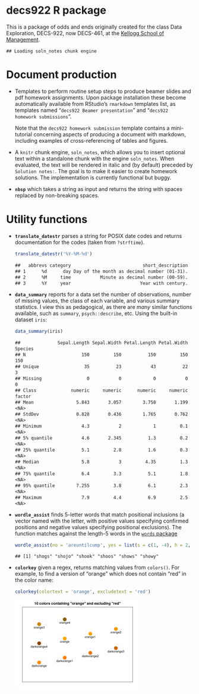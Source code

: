 decs922 R package
================

This is a package of odds and ends originally created for the class Data
Exploration, DECS-922, now DECS-461, at the [Kellogg School of
Management](https://www.kellogg.northwestern.edu/).

    ## Loading soln_notes chunk engine

# Document production

-   Templates to perform routine setup steps to produce beamer slides
    and pdf homework assignments. Upon package installation these become
    automatically available from RStudio’s `rmarkdown` templates list,
    as templates named “`decs922 Beamer presentation`” and
    “`decs922   homework submissions`”.

    Note that the `decs922 homework submission` template contains a
    mini-tutorial concerning aspects of producing a document with
    markdown, including examples of cross-referencing of tables and
    figures.

-   A `knitr` chunk engine, `soln_notes`, which allows you to insert
    optional text within a standalone chunk with the engine
    `soln_notes`. When evaluated, the text will be rendered in italic
    and (by default) preceded by `Solution notes:`. The goal is to make
    it easier to create homework solutions. The implementation is
    currently functional but buggy.

-   **`nbsp`** which takes a string as input and returns the string with
    spaces replaced by non-breaking spaces.

# Utility functions

-   **`translate_datestr`** parses a string for POSIX date codes and
    returns documentation for the codes (taken from `?strftime`).

    ``` r
    translate_datestr('%Y-%M-%d')
    ```

        ##   abbrevs category                           short_description
        ## 1      %d      day Day of the month as decimal number (01-31).
        ## 2      %M     time           Minute as decimal number (00-59).
        ## 3      %Y     year                          Year with century.

-   **`data_summary`** reports for a data set the number of
    observations, number of missing values, the class of each variable,
    and various summary statistics. I view this as pedagogical, as there
    are *many* similar functions available, such as `summary`,
    `psych::describe`, etc. Using the built-in dataset `iris`:

    ``` r
    data_summary(iris)
    ```

        ##              Sepal.Length Sepal.Width Petal.Length Petal.Width Species
        ## N                     150         150          150         150     150
        ## Unique                 35          23           43          22       3
        ## Missing                 0           0            0           0       0
        ## Class             numeric     numeric      numeric     numeric  factor
        ## Mean                5.843       3.057        3.758       1.199    <NA>
        ## StdDev              0.828       0.436        1.765       0.762    <NA>
        ## Minimum               4.3           2            1         0.1    <NA>
        ## 5% quantile           4.6       2.345          1.3         0.2    <NA>
        ## 25% quantile          5.1         2.8          1.6         0.3    <NA>
        ## Median                5.8           3         4.35         1.3    <NA>
        ## 75% quantile          6.4         3.3          5.1         1.8    <NA>
        ## 95% quantile        7.255         3.8          6.1         2.3    <NA>
        ## Maximum               7.9         4.4          6.9         2.5    <NA>

-   **`wordle_assist`** finds 5-letter words that match positional
    inclusions (a vector named with the letter, with positive values
    specifying confirmed positions and negative values specifying
    positional exclusions). The function matches against the length-5
    words in the [`words`
    package](https://CRAN.R-project.org/package=words)

    ``` r
    wordle_assist(no = 'areuntilcump', yes = list(s = c(1, -4), h = 2, o = 3))
    ```

        ## [1] "shogs" "shojo" "shook" "shoos" "shows" "showy"

-   **`colorkey`** given a regex, returns matching values from
    `colors()`. For example, to find a version of “orange” which does
    not contain “red” in the color name:

    ``` r
    colorkey(colortext = 'orange', excludetext = 'red')
    ```

    <img src="README_files/figure-gfm/unnamed-chunk-5-1.png" width="70%" />
